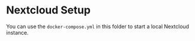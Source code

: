 # Nextcloud Setup

You can use the `docker-compose.yml` in this folder to start a local Nextcloud instance.
